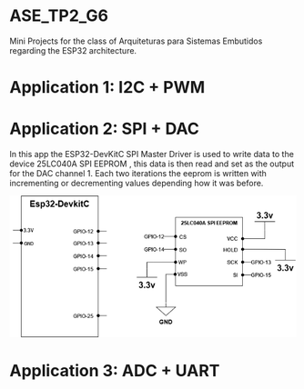 # ASE_TP2_G6
Mini Projects for the class of Arquiteturas para Sistemas Embutidos regarding the ESP32 architecture.

# Application 1: I2C + PWM


# Application 2: SPI + DAC
In this app the ESP32-DevKitC SPI Master Driver is used to write data to the device 25LC040A SPI EEPROM , this data is then read and set as the output for the DAC channel 1. Each two iterations the eeprom is written with incrementing or decrementing values depending how it was before.  

![plot](./SPI_DAC/SPI-DAC.png)

# Application 3: ADC + UART


